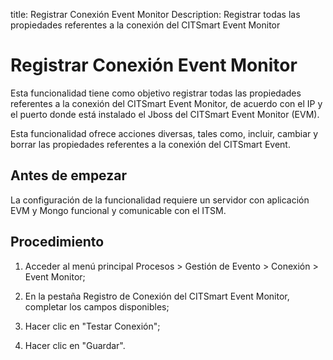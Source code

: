 title: Registrar Conexión Event Monitor
Description: Registrar todas las propiedades referentes a la conexión del CITSmart Event Monitor
# Registrar Conexión Event Monitor


Esta funcionalidad tiene como objetivo registrar todas las propiedades
referentes a la conexión del CITSmart Event Monitor, de acuerdo con el IP y el
puerto donde está instalado el Jboss del CITSmart Event Monitor (EVM).

Esta funcionalidad ofrece acciones diversas, tales como, incluir, cambiar y
borrar las propiedades referentes a la conexión del CITSmart Event.

Antes de empezar
--------------------

La configuración de la funcionalidad requiere un servidor con aplicación EVM y
Mongo funcional y comunicable con el ITSM.

Procedimiento
-----------------

1.  Acceder al menú principal Procesos \> Gestión de Evento \> Conexión \> Event
    Monitor;

2.  En la pestaña Registro de Conexión del CITSmart Event Monitor, completar los
    campos disponibles;

3.  Hacer clic en "Testar Conexión";

4.  Hacer clic en "Guardar".



<!-- !!! tip "About"

    <b>Product/Version:</b> CITSmart | 8.00 &nbsp;&nbsp;
    <b>Updated:</b>01/24/2019 – Anna Martins
